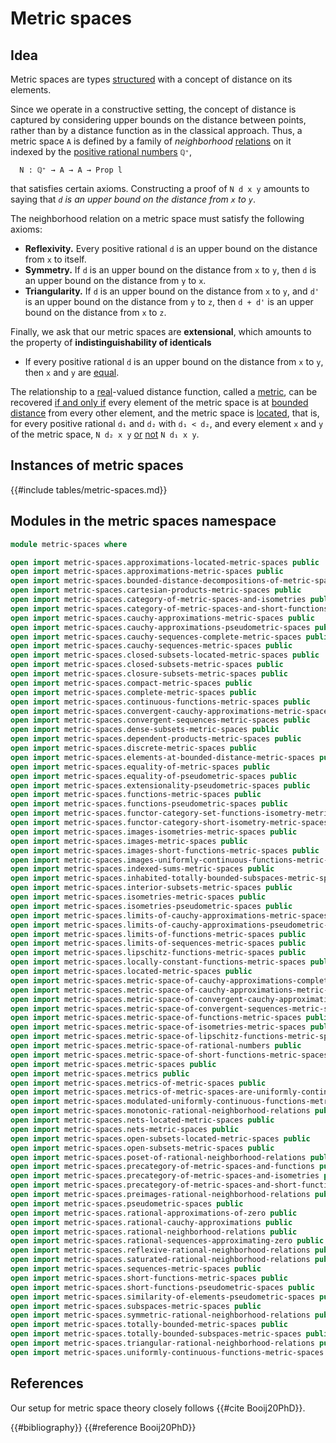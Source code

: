 # Metric spaces

## Idea

Metric spaces are types [structured](foundation.structure.md) with a concept of
distance on its elements.

Since we operate in a constructive setting, the concept of distance is captured
by considering upper bounds on the distance between points, rather than by a
distance function as in the classical approach. Thus, a metric space `A` is
defined by a family of _neighborhood_
[relations](foundation.binary-relations.md) on it indexed by the
[positive rational numbers](elementary-number-theory.positive-rational-numbers.md)
`ℚ⁺`,

```text
  N : ℚ⁺ → A → A → Prop l
```

that satisfies certain axioms. Constructing a proof of `N d x y` amounts to
saying that _`d` is an upper bound on the distance from `x` to `y`_.

The neighborhood relation on a metric space must satisfy the following axioms:

- **Reflexivity.** Every positive rational `d` is an upper bound on the distance
  from `x` to itself.
- **Symmetry.** If `d` is an upper bound on the distance from `x` to `y`, then
  `d` is an upper bound on the distance from `y` to `x`.
- **Triangularity.** If `d` is an upper bound on the distance from `x` to `y`,
  and `d'` is an upper bound on the distance from `y` to `z`, then `d + d'` is
  an upper bound on the distance from `x` to `z`.

Finally, we ask that our metric spaces are **extensional**, which amounts to the
property of **indistinguishability of identicals**

- If every positive rational `d` is an upper bound on the distance from `x` to
  `y`, then `x` and `y` are [equal](foundation-core.identity-types.md).

The relationship to a [real](real-numbers.dedekind-real-numbers.md)-valued
distance function, called a [metric](metric-spaces.metrics.md), can be recovered
[if and only if](foundation.logical-equivalences.md) every element of the metric
space is at
[bounded distance](metric-spaces.elements-at-bounded-distance-metric-spaces.md)
from every other element, and the metric space is
[located](metric-spaces.located-metric-spaces.md), that is, for every positive
rational `d₁` and `d₂` with `d₁ < d₂`, and every element `x` and `y` of the
metric space, `N d₂ x y` [or](foundation.disjunction.md)
[not](foundation.negation.md) `N d₁ x y`.

## Instances of metric spaces

{{#include tables/metric-spaces.md}}

## Modules in the metric spaces namespace

```agda
module metric-spaces where

open import metric-spaces.approximations-located-metric-spaces public
open import metric-spaces.approximations-metric-spaces public
open import metric-spaces.bounded-distance-decompositions-of-metric-spaces public
open import metric-spaces.cartesian-products-metric-spaces public
open import metric-spaces.category-of-metric-spaces-and-isometries public
open import metric-spaces.category-of-metric-spaces-and-short-functions public
open import metric-spaces.cauchy-approximations-metric-spaces public
open import metric-spaces.cauchy-approximations-pseudometric-spaces public
open import metric-spaces.cauchy-sequences-complete-metric-spaces public
open import metric-spaces.cauchy-sequences-metric-spaces public
open import metric-spaces.closed-subsets-located-metric-spaces public
open import metric-spaces.closed-subsets-metric-spaces public
open import metric-spaces.closure-subsets-metric-spaces public
open import metric-spaces.compact-metric-spaces public
open import metric-spaces.complete-metric-spaces public
open import metric-spaces.continuous-functions-metric-spaces public
open import metric-spaces.convergent-cauchy-approximations-metric-spaces public
open import metric-spaces.convergent-sequences-metric-spaces public
open import metric-spaces.dense-subsets-metric-spaces public
open import metric-spaces.dependent-products-metric-spaces public
open import metric-spaces.discrete-metric-spaces public
open import metric-spaces.elements-at-bounded-distance-metric-spaces public
open import metric-spaces.equality-of-metric-spaces public
open import metric-spaces.equality-of-pseudometric-spaces public
open import metric-spaces.extensionality-pseudometric-spaces public
open import metric-spaces.functions-metric-spaces public
open import metric-spaces.functions-pseudometric-spaces public
open import metric-spaces.functor-category-set-functions-isometry-metric-spaces public
open import metric-spaces.functor-category-short-isometry-metric-spaces public
open import metric-spaces.images-isometries-metric-spaces public
open import metric-spaces.images-metric-spaces public
open import metric-spaces.images-short-functions-metric-spaces public
open import metric-spaces.images-uniformly-continuous-functions-metric-spaces public
open import metric-spaces.indexed-sums-metric-spaces public
open import metric-spaces.inhabited-totally-bounded-subspaces-metric-spaces public
open import metric-spaces.interior-subsets-metric-spaces public
open import metric-spaces.isometries-metric-spaces public
open import metric-spaces.isometries-pseudometric-spaces public
open import metric-spaces.limits-of-cauchy-approximations-metric-spaces public
open import metric-spaces.limits-of-cauchy-approximations-pseudometric-spaces public
open import metric-spaces.limits-of-functions-metric-spaces public
open import metric-spaces.limits-of-sequences-metric-spaces public
open import metric-spaces.lipschitz-functions-metric-spaces public
open import metric-spaces.locally-constant-functions-metric-spaces public
open import metric-spaces.located-metric-spaces public
open import metric-spaces.metric-space-of-cauchy-approximations-complete-metric-spaces public
open import metric-spaces.metric-space-of-cauchy-approximations-metric-spaces public
open import metric-spaces.metric-space-of-convergent-cauchy-approximations-metric-spaces public
open import metric-spaces.metric-space-of-convergent-sequences-metric-spaces public
open import metric-spaces.metric-space-of-functions-metric-spaces public
open import metric-spaces.metric-space-of-isometries-metric-spaces public
open import metric-spaces.metric-space-of-lipschitz-functions-metric-spaces public
open import metric-spaces.metric-space-of-rational-numbers public
open import metric-spaces.metric-space-of-short-functions-metric-spaces public
open import metric-spaces.metric-spaces public
open import metric-spaces.metrics public
open import metric-spaces.metrics-of-metric-spaces public
open import metric-spaces.metrics-of-metric-spaces-are-uniformly-continuous public
open import metric-spaces.modulated-uniformly-continuous-functions-metric-spaces public
open import metric-spaces.monotonic-rational-neighborhood-relations public
open import metric-spaces.nets-located-metric-spaces public
open import metric-spaces.nets-metric-spaces public
open import metric-spaces.open-subsets-located-metric-spaces public
open import metric-spaces.open-subsets-metric-spaces public
open import metric-spaces.poset-of-rational-neighborhood-relations public
open import metric-spaces.precategory-of-metric-spaces-and-functions public
open import metric-spaces.precategory-of-metric-spaces-and-isometries public
open import metric-spaces.precategory-of-metric-spaces-and-short-functions public
open import metric-spaces.preimages-rational-neighborhood-relations public
open import metric-spaces.pseudometric-spaces public
open import metric-spaces.rational-approximations-of-zero public
open import metric-spaces.rational-cauchy-approximations public
open import metric-spaces.rational-neighborhood-relations public
open import metric-spaces.rational-sequences-approximating-zero public
open import metric-spaces.reflexive-rational-neighborhood-relations public
open import metric-spaces.saturated-rational-neighborhood-relations public
open import metric-spaces.sequences-metric-spaces public
open import metric-spaces.short-functions-metric-spaces public
open import metric-spaces.short-functions-pseudometric-spaces public
open import metric-spaces.similarity-of-elements-pseudometric-spaces public
open import metric-spaces.subspaces-metric-spaces public
open import metric-spaces.symmetric-rational-neighborhood-relations public
open import metric-spaces.totally-bounded-metric-spaces public
open import metric-spaces.totally-bounded-subspaces-metric-spaces public
open import metric-spaces.triangular-rational-neighborhood-relations public
open import metric-spaces.uniformly-continuous-functions-metric-spaces public
```

## References

Our setup for metric space theory closely follows {{#cite Booij20PhD}}.

{{#bibliography}} {{#reference Booij20PhD}}

